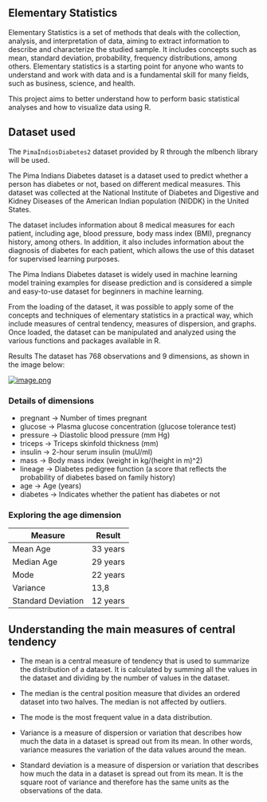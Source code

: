 ## Elementary Statistics
Elementary Statistics is a set of methods that deals with the collection, analysis, and interpretation of data, aiming to extract information to describe 
and characterize the studied sample. It includes concepts such as mean, standard deviation, probability, frequency distributions, among others. 
Elementary statistics is a starting point for anyone who wants to understand and work with data and is a fundamental skill for many fields, such as 
business, science, and health.

This project aims to better understand how to perform basic statistical analyses and how to visualize data using R.

## Dataset used
The  ```PimaÍndiosDiabetes2```  dataset provided by R through the mlbench library will be used.

The Pima Indians Diabetes dataset is a dataset used to predict whether a person has diabetes or not, based on different medical measures. 
This dataset was collected at the National Institute of Diabetes and Digestive and Kidney Diseases of the American Indian population (NIDDK) in the United States.

The dataset includes information about 8 medical measures for each patient, including age, blood pressure, body mass index (BMI), 
pregnancy history, among others. In addition, it also includes information about the diagnosis of diabetes for each patient, which 
allows the use of this dataset for supervised learning purposes.

The Pima Indians Diabetes dataset is widely used in machine learning model training examples for disease prediction and is considered 
a simple and easy-to-use dataset for beginners in machine learning.

From the loading of the dataset, it was possible to apply some of the concepts and techniques of elementary statistics in a practical way,
which include measures of central tendency, measures of dispersion, and graphs. Once loaded, the dataset can be manipulated and analyzed
using the various functions and packages available in R.

Results
The dataset has 768 observations and 9 dimensions, as shown in the image below:

[![image.png](https://i.postimg.cc/TPfZQqhX/image.png)](https://postimg.cc/68bjpZdH)

### Details of dimensions 
* pregnant -> Number of times pregnant
* glucose -> Plasma glucose concentration (glucose tolerance test)
* pressure -> Diastolic blood pressure (mm Hg)
* triceps -> Triceps skinfold thickness (mm)
* insulin -> 2-hour serum insulin (muU/ml)
* mass -> Body mass index (weight in kg/(height in m)^2)
* lineage -> Diabetes pedigree function (a score that reflects the probability of diabetes based on family history)
* age -> Age (years)
* diabetes -> Indicates whether the patient has diabetes or not

### Exploring the age dimension
Measure | Result
-------|----------
Mean Age | 33 years
Median Age | 29 years
Mode | 22 years
Variance | 13,8
Standard Deviation | 12 years

## Understanding the main measures of central tendency
* The mean is a central measure of tendency that is used to summarize the distribution of a dataset. It is calculated by summing all the values in the dataset and dividing by the number of values in the dataset.

* The median is the central position measure that divides an ordered dataset into two halves. The median is not affected by outliers.

* The mode is the most frequent value in a data distribution.

* Variance is a measure of dispersion or variation that describes how much the data in a dataset is spread out from its mean. In other words, variance measures the variation of the data values around the mean.

* Standard deviation is a measure of dispersion or variation that describes how much the data in a dataset is spread out from its mean. It is the square root of variance and therefore has the same units as the observations of the data.
